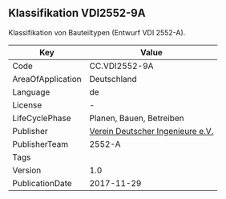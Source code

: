 ## Klassifikation VDI2552-9A
Klassifikation von Bauteiltypen (Entwurf VDI 2552-A).

Key | Value |
--|--|
Code | CC.VDI2552-9A |  
AreaOfApplication | Deutschland |  
Language | de |  
License | - |  
LifeCyclePhase | Planen, Bauen, Betreiben |  
Publisher | [Verein Deutscher Ingenieure e.V.](http://www.vdi.de) |  
PublisherTeam | 2552-A |  
Tags |  |  
Version | 1.0 |  
PublicationDate | 2017-11-29 |  
